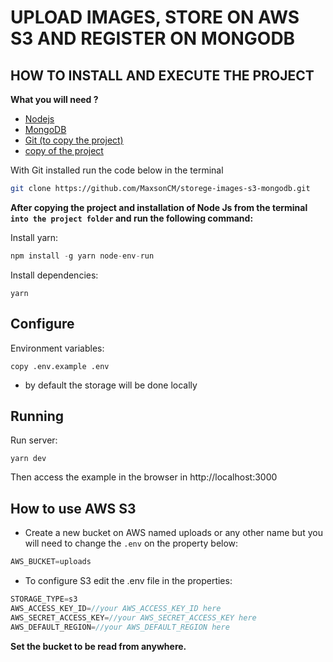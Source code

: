 # UPLOAD IMAGES, STORE ON AWS S3 AND REGISTER ON MONGODB

## HOW TO INSTALL AND EXECUTE THE PROJECT

**What you will need ?**

* [Nodejs](https://nodejs.org/en/)
* [MongoDB](https://www.mongodb.com/download-center/community)
* [Git (to copy the project)](https://git-scm.com/)
* [copy of the project](https://github.com/MaxsonCM/storege-images-s3-mongodb)

With Git installed run the code below in the terminal

```bash
git clone https://github.com/MaxsonCM/storege-images-s3-mongodb.git
```
**After copying the project and installation of Node Js from the terminal `into the project folder` and run the following command:**

Install yarn:
```js
npm install -g yarn node-env-run
```

Install dependencies:
```
yarn
```

## Configure 

Environment variables:
```
copy .env.example .env
```
- by default the storage will be done locally

## Running

Run server:
```
yarn dev
```

Then access the example in the browser in http://localhost:3000


## How to use AWS S3 

- Create a new bucket on AWS named uploads or any other name but you will need to change the `.env` on the property below:
```js
AWS_BUCKET=uploads
```
- To configure S3 edit the .env file in the properties: 

```js
STORAGE_TYPE=s3
AWS_ACCESS_KEY_ID=//your AWS_ACCESS_KEY_ID here
AWS_SECRET_ACCESS_KEY=//your AWS_SECRET_ACCESS_KEY here
AWS_DEFAULT_REGION=//your AWS_DEFAULT_REGION here
```
**Set the bucket to be read from anywhere.**